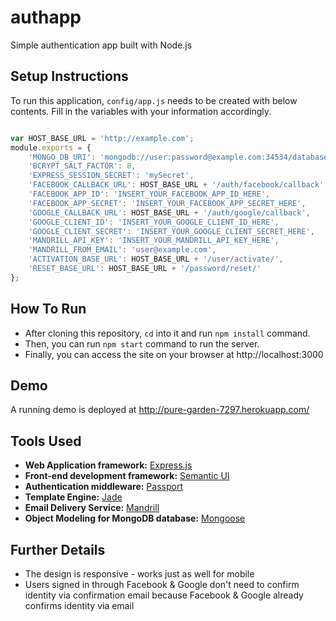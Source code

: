 authapp
===
Simple authentication app built with Node.js

## Setup Instructions

To run this application, `config/app.js` needs to be created with below contents. Fill in the variables with your information accordingly.

```javascript

var HOST_BASE_URL = 'http://example.com';
module.exports = {
	'MONGO_DB_URI': 'mongodb://user:password@example.com:34534/database',
	'BCRYPT_SALT_FACTOR': 8,
	'EXPRESS_SESSION_SECRET': 'mySecret',
	'FACEBOOK_CALLBACK_URL': HOST_BASE_URL + '/auth/facebook/callback',
	'FACEBOOK_APP_ID': 'INSERT_YOUR_FACEBOOK_APP_ID_HERE',
	'FACEBOOK_APP_SECRET': 'INSERT_YOUR_FACEBOOK_APP_SECRET_HERE',
	'GOOGLE_CALLBACK_URL': HOST_BASE_URL + '/auth/google/callback',
	'GOOGLE_CLIENT_ID': 'INSERT_YOUR_GOOGLE_CLIENT_ID_HERE',
	'GOOGLE_CLIENT_SECRET': 'INSERT_YOUR_GOOGLE_CLIENT_SECRET_HERE',	
	'MANDRILL_API_KEY': 'INSERT_YOUR_MANDRILL_API_KEY_HERE',
	'MANDRILL_FROM_EMAIL': 'user@example.com',
	'ACTIVATION_BASE_URL': HOST_BASE_URL + '/user/activate/',
	'RESET_BASE_URL': HOST_BASE_URL + '/password/reset/'
};

```

## How To Run

* After cloning this repository, `cd` into it and run `npm install` command.
* Then, you can run `npm start` command to run the server.
* Finally, you can access the site on your browser at http://localhost:3000


## Demo

A running demo is deployed at http://pure-garden-7297.herokuapp.com/


## Tools Used
* **Web Application framework:** [Express.js](http://expressjs.com/)
* **Front-end development framework:** [Semantic UI](http://semantic-ui.com/)
* **Authentication middleware:** [Passport](http://passportjs.org/)
* **Template Engine:** [Jade](http://jade-lang.com/)
* **Email Delivery Service:** [Mandrill](http://www.mandrill.com/)
* **Object Modeling for MongoDB database:** [Mongoose](http://mongoosejs.com/)


## Further Details

* The design is responsive - works just as well for mobile
* Users signed in through Facebook & Google don't need to confirm identity via confirmation email because Facebook & Google already confirms identity via email


